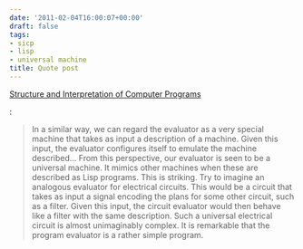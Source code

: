 ```yaml
---
date: '2011-02-04T16:00:07+00:00'
draft: false
tags:
- sicp
- lisp
- universal machine
title: Quote post
---
```


<p><a href="http://mitpress.mit.edu/sicp/full-text/book/book-Z-H-26.html#%_sec_4.1.5">Structure and Interpretation of Computer Programs</a></p> :

>In a similar way, we can regard the evaluator as a very special machine that takes as input a description of a machine. Given this input, the evaluator configures itself to emulate the machine described... From this perspective, our evaluator is seen to be a universal machine. It mimics other machines when these are described as Lisp programs. This is striking. Try to imagine an analogous evaluator for electrical circuits. This would be a circuit that takes as input a signal encoding the plans for some other circuit, such as a filter. Given this input, the circuit evaluator would then behave like a filter with the same description. Such a universal electrical circuit is almost unimaginably complex. It is remarkable that the program evaluator is a rather simple program.
